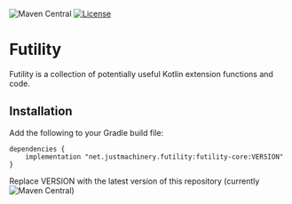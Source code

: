 ![Maven Central](https://img.shields.io/maven-central/v/net.justmachinery/futility/futility-core)
[![License](https://img.shields.io/badge/License-Apache%202.0-blue.svg)](https://opensource.org/licenses/Apache-2.0)

# Futility

Futility is a collection of potentially useful Kotlin extension functions and code.

## Installation
Add the following to your Gradle build file:
```
dependencies {
    implementation "net.justmachinery.futility:futility-core:VERSION"
}
```

Replace VERSION with the latest version of this repository (currently ![Maven Central](https://img.shields.io/maven-central/v/net.justmachinery/futility/futility-core))
